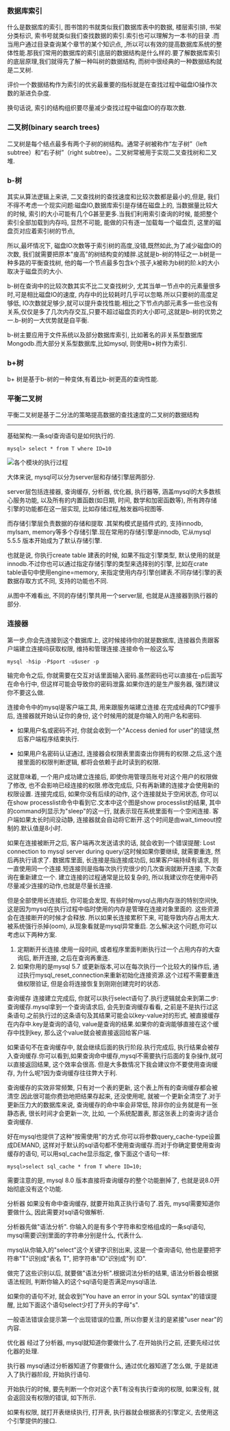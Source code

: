 ### 数据库索引

什么是数据库的索引, 图书馆的书就类似我们数据库表中的数据, 楼层索引排, 书架分类标识, 索书号就类似我们查找数据的索引.索引也可以理解为一本书的目录 .而当用户通过目录查询某个章节的某个知识点, ,所以可以有效的提高数据库系统的整体性能.那我们常用的数据库的索引底层的数据结构是什么样的.要了解数据库索引的底层原理,我们就得先了解一种叫树的数据结构, 而树中很经典的一种数据结构就是二叉树.

评价一个数据结构作为索引的优劣最重要的指标就是在查找过程中磁盘IO操作次数的渐进负杂度.

换句话说, 索引的结构组织要尽量减少查找过程中磁盘IO的存取次数.

### 二叉树(binary search trees)

二叉树是每个结点最多有两个子树的树结构。通常子树被称作“左子树”（left subtree）和“右子树”（right subtree）。二叉树常被用于实现二叉查找树和二叉堆.

### b-树

其实从算法逻辑上来讲, 二叉查找树的查找速度和比较次数都是最小的,但是, 我们不得不考虑一个现实问题:磁盘IO,数据库索引是存储在磁盘上的, 当数据量比较大的时候, 索引的大小可能有几个G甚至更多.当我们利用索引查询的时候, 能把整个索引全部加载到内存吗, 显然不可能, 能做的只有逐一加载每一个磁盘页, 这里的磁盘页对应着索引树的节点,

所以,最坏情况下, 磁盘IO次数等于索引树的高度,没错,既然如此,为了减少磁盘IO的次数, 我们就需要把原本"廋高"的树结构变的矮胖.这就是b-树的特征之一.b树是一种多路的平衡查找树, 他的每一个节点最多包含k个孩子,k被称为b树的阶.k的大小取决于磁盘页的大小. 

b-树在查询中的比较次数其实不比二叉查找树少, 尤其当单一节点中的元素量很多时,可是相比磁盘IO的速度, 内存中的比较耗时几乎可以忽略.所以只要树的高度足够低, IO次数就足够少,就可以提升查找性能.相比之下节点内部元素多一些也没有关系,仅仅是多了几次内存交互,只要不超过磁盘页的大小即可,这就是b-树的优势之一.b-树的一大优势就是自平衡.

b-树主要应用于文件系统以及部分数据库索引, 比如著名的非关系型数据库Mongodb.而大部分关系型数据库,比如mysql, 则使用b+树作为索引.

### b+树

b+ 树是基于b-树的一种变体,有着比b-树更高的查询性能.

### 平衡二叉树

平衡二叉树是基于二分法的策略提高数据的查找速度的二叉树的数据结构

---

基础架构:一条sql查询语句是如何执行的.

```mysql
mysql> select * from T where ID=10
```

![各个模块的执行过程](https://static001.geekbang.org/resource/image/0d/d9/0d2070e8f84c4801adbfa03bda1f98d9.png)

大体来说, mysql可以分为server层和存储引擎层两部分.

server层包括连接器, 查询缓存, 分析器, 优化器, 执行器等, 涵盖mysql的大多数核心服务功能, 以及所有的内置函数(如日期, 时间, 数学和加密函数等), 所有跨存储引擎的功能都在这一层实现, 比如存储过程,触发器吗视图等.

而存储引擎层负责数据的存储和提取 .其架构模式是插件式的, 支持innodb, mylsam, memory等多个存储引擎.现在常用的存储引擎是innodb, 它从mysql 5.5.5 版本开始成为了默认存储引擎.

也就是说, 你执行create table 建表的时候, 如果不指定引擎类型, 默认使用的就是innodb.不过你也可以通过指定存储引擎的类型来选择别的引擎, 比如在crate table语句中使用engine=memory, 来指定使用内存引擎创建表.不同存储引擎的表数据存取方式不同, 支持的功能也不同.

从图中不难看出, 不同的存储引擎共用一个server层, 也就是从连接器到执行器的部分.

### 连接器

第一步,你会先连接到这个数据库上, 这时候接待你的就是数据库, 连接器负责跟客户端建立连接吗获取权限, 维持和管理连接.连接命令一般这么写

```
mysql -h$ip -P$port -u$user -p
```

输完命令之后, 你就需要在交互对话里面输入密码.虽然密码也可以直接在-p后面写在命令行中, 但这样可能会导致你的密码泄露.如果你连的是生产服务器, 强烈建议你不要这么做.

连接命令中的mysql是客户端工具, 用来跟服务端建立连接.在完成经典的TCP握手后, 连接器就开始认证你的身份, 这个时候用的就是你输入的用户名和密码.

- 如果用户名或密码不对, 你就会收到一个"Access denied for user"的错误,然后客户端程序结束执行.

- 如果用户名密码认证通过, 连接器会权限表里面查出你拥有的权限.之后,这个连接里面的权限判断逻辑, 都将会依赖于此时读到的权限.

这就意味着, 一个用户成功建立连接后, 即使你用管理员账号对这个用户的权限做了修改, 也不会影响已经连接的权限.修改完成后, 只有再新建的连接才会使用新的权限设置.
连接完成后, 如果你没有后续的动作, 这个连接就处于空闲状态, 你可以在show processlist命令中看到它.文本中这个图是show processlist的结果, 其中的command列显示为"sleep"的这一行, 就表示现在系统里面有一个空闲连接.
客户端如果太长时间没动静, 连接器就会自动将它断开.这个时间是由wait_timeout控制的.默认值是8小时.

如果在连接被断开之后, 客户端再次发送请求的话, 就会收到一个错误提醒: Lost connection to mysql server during query/这时候如果你要继续, 就需要重连, 然后再执行请求了.
数据库里面, 长连接是指连接成功后, 如果客户端持续有请求, 则一直使用同一个连接.短连接则是指每次执行完很少的几次查询就断开连接, 下次查询在重新建立一个.
建立连接的过程通常是比较复杂的, 所以我建议你在使用中药尽量减少连接的动作,也就是尽量长连接.

但是全部使用长连接后, 你可能会发现, 有些时候mysql占用内存涨的特别空间快, 这是因为mysql在执行过程中临时使用的内存是管理在连接对象里面的. 这些资源会在连接断开的时候才会释放. 所以如果长连接累积下来, 可能导致内存占用太大.被系统强行杀掉(oom), 从现象看就是mysql异常重启.
怎么解决这个问题,你可以考虑以下两种方案.
1. 定期断开长连接.使用一段时间, 或者程序里面判断执行过一个占用内存的大查询后, 断开连接, 之后在查询再重连.
2. 如果你用的是mysql 5.7 或更新版本,可以在每次执行一个比较大的操作后, 通过执行mysql_reset_connection来重新初始化连接资源.这个过程不需要重连做权限验证, 但是会将连接恢复到刚刚创建完时的状态.

查询缓存
连接建立完成后, 你就可以执行select语句了.执行逻辑就会来到第二步: 查询缓存.mysql拿到一个查询请求后, 会先到查询缓存看看, 之前是不是执行过这条语句.之前执行过的这条语句及其结果可能会以key-value对的形式, 被直接缓存在内存中.key是查询的语句, value是查询的结果.如果你的查询能够直接在这个缓存中找到key, 那么这个value就会被直接返回给客户端.

如果语句不在查询缓存中, 就会继续后面的执行阶段.执行完成后, 执行结果会被存入查询缓存.你可以看到,如果查询命中缓存,mysql不需要执行后面的复杂操作,就可以直接返回结果, 这个效率会很高.
但是大多数情况下我会建议你不要使用查询缓存, 为什么呢?因为查询缓存往往弊大于利.

查询缓存的实效非常频繁, 只有对一个表的更新, 这个表上所有的查询缓存都会被清空.因此很可能你费劲地把结果存起来, 还没使用呢, 就被一个更新全清空了.对于更新压力大的数据库来说, 查询缓存的命中率会非常低, 除非你的业务就是有一张静态表, 很长时间才会更新一次, 比如, 一个系统配置表, 那这张表上的查询才适合查询缓存.

好在mysql也提供了这种"按需使用"的方式.你可以将参数query_cache-type设置成DEMAND, 这样对于默认的sql语句都不使用查询缓存.而对于你确定要使用查询缓存的语句, 可以用sql_cache显示指定, 像下面这个语句一样:
```
mysql>select sql_cache * from T where ID=10;
```

需要注意的是, mysql 8.0 版本直接将查询缓存的整个功能删掉了, 也就是说8.0开始彻底没有这个功能.

分析器
如果没有命中查询缓存, 就要开始真正执行语句了.首先, mysql需要知道你要做什么, 因此需要对sql语句做解析.

分析器先做"语法分析". 你输入的是有多个字符串和空格组成的一条sql语句, mysql需要识别里面的字符串分别是什么, 代表什么.

mysql从你输入的"select"这个关键字识别出来, 这是一个查询语句, 他也是要把字符串"T"识别成"表名 T", 把字符串"ID"识别成"列 ID".

做完了这些识别以后, 就要做"语法分析".根据词法分析的结果, 语法分析器会根据语法规则, 判断你输入的这个sql语句是否满足mysql语法.

如果你的语句不对, 就会收到"You have an error in your SQL syntax"的错误提醒, 比如下面这个语句select少打了开头的字母"s".

一般语法错误会提示第一个出现错误的位置, 所以你要关注的是紧接"user near"的内容.

优化器
经过了分析器, mysql就知道你要做什么了.在开始执行之前, 还要先经过优化器的处理.



执行器
mysql通过分析器知道了你要做什么, 通过优化器知道了怎么做, 于是就进入了执行器阶段, 开始执行语句.

开始执行的时候, 要先判断一个你对这个表T有没有执行查询的权限, 如果没有, 就会返回没有权限的错误, 如下所示.

如果有权限, 就打开表继续执行, 打开表, 执行器就会根据表的引擎定义, 去使用这个引擎提供的接口.






































